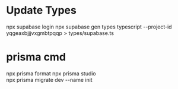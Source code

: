 # Update Types
npx supabase login
npx supabase gen types typescript --project-id yqgeaxbjjjvxgmbtpqqp  > types/supabase.ts
# prisma cmd 
npx prisma format 
npx prisma studio      
npx prisma migrate dev --name init  
